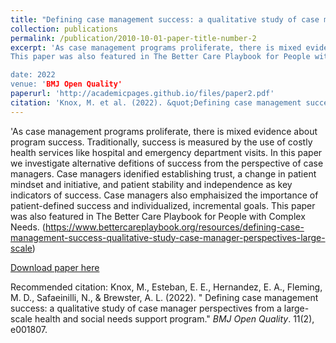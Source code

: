 ```yaml
---
title: "Defining case management success: a qualitative study of case manager perspectives from a large-scale health and social needs support program"
collection: publications
permalink: /publication/2010-10-01-paper-title-number-2
excerpt: 'As case management programs proliferate, there is mixed evidence about program success. Traditionally, success is measured by the use of costly health services like hospital and emergency department visits. In this paper we investigate alternative defitions of success from the perspective of case managers. Case managers idenified establishing trust, a change in patient mindset and initiative, and patient stability and independence as key indicators of success. Case managers also emphaisized the importance of patient-defined success and individualized, incremental goals. 
This paper was also featured in The Better Care Playbook for People with Complex Needs. (https://www.bettercareplaybook.org/resources/defining-case-management-success-qualitative-study-case-manager-perspectives-large-scale)

date: 2022
venue: 'BMJ Open Quality'
paperurl: 'http://academicpages.github.io/files/paper2.pdf'
citation: 'Knox, M. et al. (2022). &quot;Defining case management success: a qualitative study of case manager perspectives from a large-scale health and social needs support program.&quot; <i>BMJ Open Quality</i>. 11(2).'
---
```


'As case management programs proliferate, there is mixed evidence about program success. Traditionally, success is measured by the use of costly health services like hospital and emergency department visits. In this paper we investigate alternative defitions of success from the perspective of case managers. Case managers idenified establishing trust, a change in patient mindset and initiative, and patient stability and independence as key indicators of success. Case managers also emphaisized the importance of patient-defined success and individualized, incremental goals. 
This paper was also featured in The Better Care Playbook for People with Complex Needs. (https://www.bettercareplaybook.org/resources/defining-case-management-success-qualitative-study-case-manager-perspectives-large-scale)

[Download paper here](http://academicpages.github.io/files/paper2.pdf)

Recommended citation: Knox, M., Esteban, E. E., Hernandez, E. A., Fleming, M. D., Safaeinilli, N., & Brewster, A. L. (2022). " Defining case management success: a qualitative study of case manager perspectives from a large-scale health and social needs support program." <i>BMJ Open Quality</i>. 11(2), e001807.

